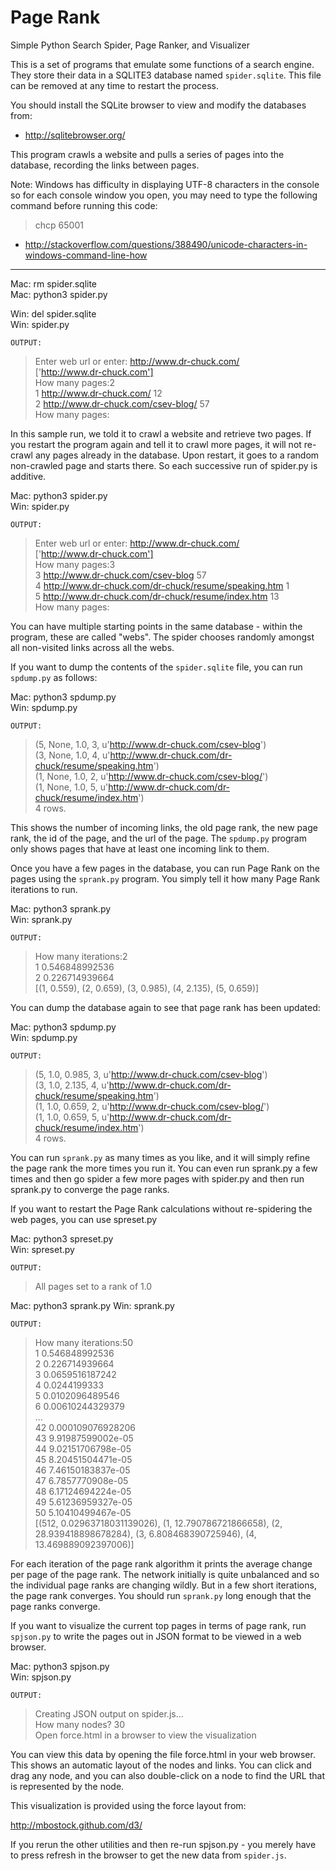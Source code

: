 # Page Rank
Simple Python Search Spider, Page Ranker, and Visualizer

This is a set of programs that emulate some functions of a
search engine. They store their data in a SQLITE3 database named
`spider.sqlite`. This file can be removed at any time to restart the
process.

You should install the SQLite browser to view and modify 
the databases from:

- http://sqlitebrowser.org/

This program crawls a website and pulls a series of pages into the
database, recording the links between pages.

Note: Windows has difficulty in displaying UTF-8 characters
in the console so for each console window you open, you may need
to type the following command before running this code:

> chcp 65001

- http://stackoverflow.com/questions/388490/unicode-characters-in-windows-command-line-how
---
Mac: rm spider.sqlite \
Mac: python3 spider.py

Win: del spider.sqlite \
Win: spider.py

`OUTPUT:`
> Enter web url or enter: http://www.dr-chuck.com/ \
['http://www.dr-chuck.com'] \
How many pages:2 \
1 http://www.dr-chuck.com/ 12 \
2 http://www.dr-chuck.com/csev-blog/ 57 \
How many pages:

In this sample run, we told it to crawl a website and retrieve two 
pages. If you restart the program again and tell it to crawl more
pages, it will not re-crawl any pages already in the database. Upon 
restart, it goes to a random non-crawled page and starts there. So 
each successive run of spider.py is additive.

Mac: python3 spider.py \
Win: spider.py

`OUTPUT:`
>Enter web url or enter: http://www.dr-chuck.com/ \
['http://www.dr-chuck.com'] \
How many pages:3 \
3 http://www.dr-chuck.com/csev-blog 57 \
4 http://www.dr-chuck.com/dr-chuck/resume/speaking.htm 1 \
5 http://www.dr-chuck.com/dr-chuck/resume/index.htm 13 \
How many pages:

You can have multiple starting points in the same database - 
within the program, these are called "webs". The spider
chooses randomly amongst all non-visited links across all
the webs.

If you want to dump the contents of the `spider.sqlite` file, you can 
run `spdump.py` as follows:

Mac: python3 spdump.py \
Win: spdump.py

`OUTPUT:`
>(5, None, 1.0, 3, u'http://www.dr-chuck.com/csev-blog') \
(3, None, 1.0, 4, u'http://www.dr-chuck.com/dr-chuck/resume/speaking.htm') \
(1, None, 1.0, 2, u'http://www.dr-chuck.com/csev-blog/') \
(1, None, 1.0, 5, u'http://www.dr-chuck.com/dr-chuck/resume/index.htm') \
4 rows.

This shows the number of incoming links, the old page rank, the new page
rank, the id of the page, and the url of the page. The `spdump.py` program
only shows pages that have at least one incoming link to them.

Once you have a few pages in the database, you can run Page Rank on the
pages using the `sprank.py` program. You simply tell it how many Page
Rank iterations to run.

Mac: python3 sprank.py \
Win: sprank.py 

`OUTPUT:`
> How many iterations:2 \
1 0.546848992536 \
2 0.226714939664 \
[(1, 0.559), (2, 0.659), (3, 0.985), (4, 2.135), (5, 0.659)]

You can dump the database again to see that page rank has been updated:

Mac: python3 spdump.py  
Win: spdump.py

`OUTPUT:`
>(5, 1.0, 0.985, 3, u'http://www.dr-chuck.com/csev-blog') \
(3, 1.0, 2.135, 4, u'http://www.dr-chuck.com/dr-chuck/resume/speaking.htm') \
(1, 1.0, 0.659, 2, u'http://www.dr-chuck.com/csev-blog/') \
(1, 1.0, 0.659, 5, u'http://www.dr-chuck.com/dr-chuck/resume/index.htm') \
4 rows.

You can run `sprank.py` as many times as you like, and it will simply refine
the page rank the more times you run it.  You can even run sprank.py a few times
and then go spider a few more pages with spider.py and then run sprank.py
to converge the page ranks.

If you want to restart the Page Rank calculations without re-spidering the 
web pages, you can use spreset.py

Mac: python3 spreset.py  
Win: spreset.py 

`OUTPUT:`
> All pages set to a rank of 1.0

Mac: python3 sprank.py 
Win: sprank.py 

`OUTPUT:`
> How many iterations:50 \
1 0.546848992536 \
2 0.226714939664 \
3 0.0659516187242 \
4 0.0244199333 \
5 0.0102096489546 \
6 0.00610244329379 \
... \
42 0.000109076928206 \
43 9.91987599002e-05 \
44 9.02151706798e-05 \
45 8.20451504471e-05 \
46 7.46150183837e-05 \
47 6.7857770908e-05 \
48 6.17124694224e-05 \
49 5.61236959327e-05 \
50 5.10410499467e-05 \
[(512, 0.02963718031139026), (1, 12.790786721866658), (2, 28.939418898678284), (3, 6.808468390725946), (4, 13.469889092397006)]

For each iteration of the page rank algorithm it prints the average
change per page of the page rank. The network initially is quite 
unbalanced and so the individual page ranks are changing wildly.
But in a few short iterations, the page rank converges.  You 
should run `sprank.py` long enough that the page ranks converge.

If you want to visualize the current top pages in terms of page rank,
run `spjson.py` to write the pages out in JSON format to be viewed in a
web browser.

Mac: python3 spjson.py  
Win: spjson.py

`OUTPUT:`
> Creating JSON output on spider.js... \
How many nodes? 30 \
Open force.html in a browser to view the visualization

You can view this data by opening the file force.html in your web browser.  
This shows an automatic layout of the nodes and links. You can click and 
drag any node, and you can also double-click on a node to find the URL
that is represented by the node.

This visualization is provided using the force layout from:

http://mbostock.github.com/d3/

If you rerun the other utilities and then re-run spjson.py - you merely
have to press refresh in the browser to get the new data from `spider.js`.